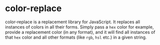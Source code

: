 # color-replace

color-replace is a replacement library for JavaScript. It replaces all instances of colors in all their forms. Simply pass a `hex` color for example, provide a replacement color (in any format), and it will find all instances of that `hex` color and all other formats (like `rgb`, `hsl` etc.) in a given string.
